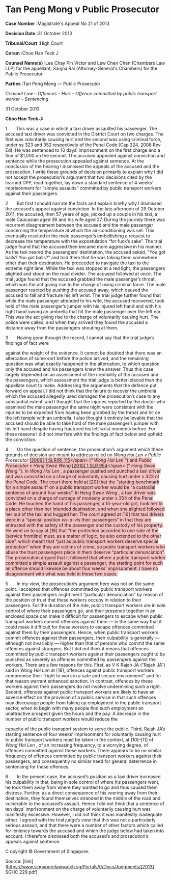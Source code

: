 # Tan Peng Mong v Public Prosecutor 



**Case Number** :Magistrate's Appeal No 21 of 2013 

**Decision Date** :31 October 2013 

**Tribunal/Court** :High Court 

**Coram** :Choo Han Teck J 

**Counsel Name(s)** :Lee Chay Pin Victor and Lew Chen Chen (Chambers Law LLP) for the appellant; Sanjna Rai (Attorney-General's Chambers) for the Public Prosecutor. 

**Parties** :Tan Peng Mong — Public Prosecutor 

_Criminal Law_ – _Offences_ – _Hurt_ – _Offence committed by public transport worker_ – _Sentencing_ 

31 October 2013 

**Choo Han Teck J:** 

1       This was a case in which a taxi driver assaulted his passenger. The accused taxi driver was convicted in the District Court on two charges. The first was voluntarily causing hurt and the second was using criminal force, under ss 323 and 352 respectively of the Penal Code (Cap 224, 2008 Rev Ed). He was sentenced to 10 days’ imprisonment on the first charge and a fine of $1,000 on the second. The accused appealed against conviction and sentence while the prosecution appealed against sentence. At the conclusion of the hearing I dismissed the appeals of the accused and the prosecution. I write these grounds of decision primarily to explain why I did not accept the prosecution’s argument that two decisions cited by the learned DPP, read together, lay down a standard sentence of 4 weeks’ imprisonment for “simple assaults” committed by public transport workers against their passengers. 

2       But first I should narrate the facts and explain briefly why I dismissed the accused’s appeal against conviction. In the late afternoon of 29 October 2011, the accused, then 57 years of age, picked up a couple in his taxi, a male Caucasian aged 36 and his wife aged 27. During the journey there was recurrent disagreement between the accused and the male passenger concerning the temperature at which the air-conditioning was set. This eventually resulted in the male passenger’s embellishing a request to decrease the temperature with the expostulation “for fuck’s sake”. The trial judge found that the accused then became more aggressive in his manner. As the taxi neared the passengers’ destination, the accused asked, “You got balls? You got balls?” and told them that he was taking them somewhere other than their destination. He proceeded to navigate the taxi to the extreme right lane. While the taxi was stopped at a red light, the passengers alighted and stood on the road divider. The accused followed at once. The trial judge found that the accused grabbed the male passenger’s throat, which was the act giving rise to the charge of using criminal force. The male passenger reacted by pushing the accused away, which caused the accused to fall and fracture his left wrist. The trial judge further found that while the male passenger attended to his wife, the accused recovered, took hold of the male passenger’s jumper with his injured left hand and with his right hand swung an umbrella that hit the male passenger over the left ear. This was the act giving rise to the charge of voluntarily causing hurt. The police were called, and when they arrived they found the accused a distance away from the passengers shouting at them. 

3       Having gone through the record, I cannot say that the trial judge’s findings of fact were 


against the weight of the evidence. It cannot be doubted that there was an altercation of some sort before the police arrived, and the remaining question was what exactly happened in the altercation, to which question only the accused and his passengers knew the answer. Thus this case largely depended on an assessment of the credibility of the accused and the passengers, which assessment the trial judge is better-placed than the appellate court to make. Addressing the arguments that the defence put forward on appeal, I did not think that the failure to recover the umbrella which the accused allegedly used damaged the prosecution’s case to any substantial extent, and I thought that the injuries reported by the doctor who examined the male passenger the same night were consistent with the injuries to be expected from having been grabbed by the throat and hit on the left temple with an umbrella. I also thought it entirely believable that the accused should be able to take hold of the male passenger’s jumper with his left hand despite having fractured his left wrist moments before. For these reasons I did not interfere with the findings of fact below and upheld the conviction. 

4       On the question of sentence, the prosecution’s argument which these grounds of decision are meant to address relied on _Wong Hoi Len v Public Prosecutor_ <span style="background-color: #FAC0C0">[[2009] 1 SLR(R) 115]("https://www.open.gov.sg")</span> (“ _Wong Hoi Len_ ”) and _Public Prosecutor v Heng Swee Weng_ <span style="background-color: #FAC0C0">[[2010] 1 SLR 954]("https://www.open.gov.sg")</span> (“ _Heng Swee Weng_ ”). In _Wong Hoi Len_ , a passenger pushed and punched a taxi driver and was convicted on a charge of voluntarily causing hurt under s 323 of the Penal Code. The court there held at [20] that the “starting benchmark for a simple assault” on a public transport worker would be “a custodial sentence of around four weeks”. In _Heng Swee Weng_ , a taxi driver was convicted on a charge of outrage of modesty under s 354 of the Penal Code. He touched the hand of his passenger, a 15-year-old girl, took her to a place other than her intended destination, and when she alighted followed her out of the taxi and hugged her. The court agreed at [16] that taxi drivers were in a “special position _vis-à-vis_ their passengers” in that they are entrusted with the safety of the passenger and the custody of his property. He went on to say at [18] that “the protection accorded to one side of the [service frontline] must, as a matter of logic, be also extended to the other side”, which meant that “just as public transport workers deserve special protection” when they are victims of crime, so public transport workers who abuse the trust passengers place in them deserve “particular denunciation”. The prosecution argued that it followed that where a public transport worker committed a simple assault against a passenger, the starting point for such an offence should likewise be about four weeks’ imprisonment. I have no disagreement with what was held in these two cases. 

5       In my view, the prosecution’s argument here was not on the same point. I accepted that offences committed by public transport workers against their passengers might merit “particular denunciation” by reason of the position of trust that these workers occupy in relation to their passengers. For the duration of the ride, public transport workers are in sole control of where their passengers go, and their presence together in an enclosed space can make it difficult for passengers to escape when public transport workers commit offences against them — in the same way that it could make it difficult for these workers to escape offences committed against them by their passengers. Hence, when public transport workers commit offences against their passengers, their culpability is generally — although not invariably — higher than that of persons who commit the same offences against strangers. But I did not think it means that offences committed by public transport workers against their passengers ought to be punished as severely as offences committed by passengers against the workers. There are a few reasons for this. First, as V K Rajah JA (“Rajah JA”) said in _Wong Hoi Len_ at [18], offences against public transport workers compromise their “right to work in a safe and secure environment” and for that reason warrant enhanced sanction. In contrast, offences by these workers against their passengers do not involve undermining such a right. Second, offences against public transport workers are likely to have an adverse effect on the provision of a public service in that such offences may discourage people from taking up employment in the public transport sector, when to begin with many people find such employment an unattractive prospect given the hours and the pay. A decrease in the number of public transport workers would reduce the 


capacity of the public transport system to serve the public. Third, Rajah JA’s starting sentence of four weeks’ imprisonment for voluntarily causing hurt to public transport workers must be taken in the context, at [10]–[11] of _Wong Hoi Len_ , of an increasing frequency, to a worrying degree, of offences committed against these workers. There appears to be no similar frequency of offences committed by public transport workers against their passengers, and consequently no similar need for general deterrence in sentencing for these offences. 

6       In the present case, the accused’s position as a taxi driver increased his culpability in that, being in sole control of where his passengers went, he took them away from where they wanted to go and thus caused them distress. Further, as a direct consequence of his veering away from their destination, they found themselves stranded in the middle of the road and vulnerable to the accused’s assault. Hence I did not think that a sentence of ten days’ imprisonment on the charge of voluntarily causing hurt was manifestly excessive. However, I did not think it was manifestly inadequate either. I agreed with the trial judge’s view that this was not a particularly serious assault, and that there were a number of other factors which called for leniency towards the accused and which the judge below had taken into account. I therefore dismissed both the accused’s and prosecution’s appeals against sentence. 

 C opyright © Government of Singapore. 


Source: [link](https://www.singaporelawwatch.sg/Portals/0/Docs/Judgments/[2013] SGHC 229.pdf)
